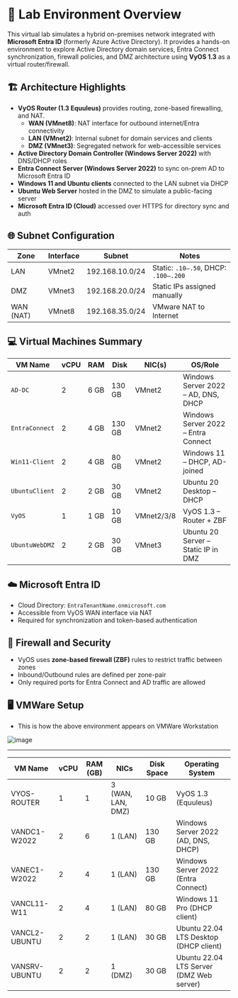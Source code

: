 # 🔧 Lab Environment Overview

This virtual lab simulates a hybrid on-premises network integrated with **Microsoft Entra ID** (formerly Azure Active Directory). It provides a hands-on environment to explore Active Directory domain services, Entra Connect synchronization, firewall policies, and DMZ architecture using **VyOS 1.3** as a virtual router/firewall.

## 🏗️ Architecture Highlights

- **VyOS Router (1.3 Equuleus)** provides routing, zone-based firewalling, and NAT.
  - **WAN (VMnet8)**: NAT interface for outbound internet/Entra connectivity
  - **LAN (VMnet2)**: Internal subnet for domain services and clients
  - **DMZ (VMnet3)**: Segregated network for web-accessible services
- **Active Directory Domain Controller (Windows Server 2022)** with DNS/DHCP roles
- **Entra Connect Server (Windows Server 2022)** to sync on-prem AD to Microsoft Entra ID
- **Windows 11 and Ubuntu clients** connected to the LAN subnet via DHCP
- **Ubuntu Web Server** hosted in the DMZ to simulate a public-facing server
- **Microsoft Entra ID (Cloud)** accessed over HTTPS for directory sync and auth

## 🌐 Subnet Configuration

| Zone      | Interface   | Subnet             | Notes                              |
|-----------|-------------|--------------------|-------------------------------------|
| LAN       | VMnet2      | 192.168.10.0/24    | Static: `.10–.50`, DHCP: `.100–.200`|
| DMZ       | VMnet3      | 192.168.20.0/24    | Static IPs assigned manually       |
| WAN (NAT) | VMnet8      | 192.168.35.0/24    | VMware NAT to Internet             |

## 💻 Virtual Machines Summary

| VM Name           | vCPU | RAM  | Disk | NIC(s)           | OS/Role                                     |
|-------------------|------|------|------|------------------|---------------------------------------------|
| `AD-DC`           | 2    | 6 GB | 130 GB | VMnet2           | Windows Server 2022 – AD, DNS, DHCP         |
| `EntraConnect`    | 2    | 4 GB | 130 GB | VMnet2           | Windows Server 2022 – Entra Connect         |
| `Win11-Client`    | 2    | 4 GB | 80 GB | VMnet2           | Windows 11 – DHCP, AD-joined                |
| `UbuntuClient`    | 2    | 2 GB | 30 GB | VMnet2           | Ubuntu 20 Desktop – DHCP                    |
| `VyOS`            | 1    | 1 GB | 10 GB | VMnet2/3/8       | VyOS 1.3 – Router + ZBF                     |
| `UbuntuWebDMZ`    | 2    | 2 GB | 30 GB | VMnet3           | Ubuntu 20 Server – Static IP in DMZ         |

## ☁️ Microsoft Entra ID

- Cloud Directory: `EntraTenantName.onmicrosoft.com`
- Accessible from VyOS WAN interface via NAT
- Required for synchronization and token-based authentication

## 🔐 Firewall and Security

- VyOS uses **zone-based firewall (ZBF)** rules to restrict traffic between zones
- Inbound/Outbound rules are defined per zone-pair
- Only required ports for Entra Connect and AD traffic are allowed

## 🖥️ VMWare Setup

- This is how the above environment appears on VMWare Workstation

![image](https://github.com/user-attachments/assets/f735ccd2-b936-4f7a-8be6-0008baa569c2)


------------------------------------------------------------------------------------------
| VM Name           | vCPU | RAM (GB) | NICs        | Disk Space | Operating System             |
|-------------------|------|----------|-------------|------------|------------------------------|
| VYOS-ROUTER       | 1    | 1        | 3 (WAN, LAN, DMZ) | 10 GB       | VyOS 1.3 (Equuleus)           |
| VANDC1-W2022           | 2    | 6        | 1 (LAN)     | 130 GB      | Windows Server 2022 (AD, DNS, DHCP) |
| VANEC1-W2022   | 2    | 4        | 1 (LAN)     | 130 GB      | Windows Server 2022 (Entra Connect) |
| VANCL11-W11      | 2    | 4        | 1 (LAN)     | 80 GB      | Windows 11 Pro (DHCP client)               |
| VANCL2-UBUNTU    | 2    | 2        | 1 (LAN)     | 30 GB      | Ubuntu 22.04 LTS Desktop  (DHCP client)    |
| VANSRV-UBUNTU    | 2    | 2        | 1 (DMZ)     | 30 GB      | Ubuntu 22.04 LTS Server (DMZ Web server)      |
